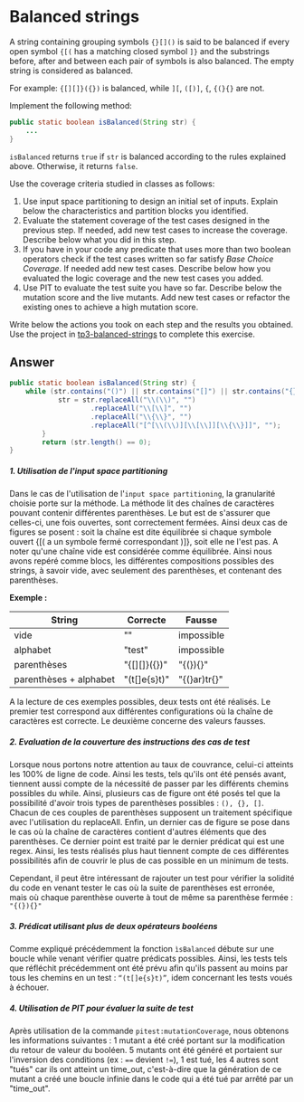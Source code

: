 # Balanced strings

A string containing grouping symbols `{}[]()` is said to be balanced if every open symbol `{[(` has a matching closed symbol `]}` and the substrings before, after and between each pair of symbols is also balanced. The empty string is considered as balanced.

For example: `{[][]}({})` is balanced, while `][`, `([)]`, `{`, `{(}{}` are not.

Implement the following method:

```java
public static boolean isBalanced(String str) {
    ...
}
```

`isBalanced` returns `true` if `str` is balanced according to the rules explained above. Otherwise, it returns `false`.

Use the coverage criteria studied in classes as follows:

1. Use input space partitioning to design an initial set of inputs. Explain below the characteristics and partition blocks you identified.
2. Evaluate the statement coverage of the test cases designed in the previous step. If needed, add new test cases to increase the coverage. Describe below what you did in this step.
3. If you have in your code any predicate that uses more than two boolean operators check if the test cases written so far satisfy *Base Choice Coverage*. If needed add new test cases. Describe below how you evaluated the logic coverage and the new test cases you added.
4. Use PIT to evaluate the test suite you have so far. Describe below the mutation score and the live mutants. Add new test cases or refactor the existing ones to achieve a high mutation score.

Write below the actions you took on each step and the results you obtained.
Use the project in [tp3-balanced-strings](../code/tp3-balanced-strings) to complete this exercise.

## Answer

```java
public static boolean isBalanced(String str) {
    while (str.contains("()") || str.contains("[]") || str.contains("{}") || str.matches("(.*)\\b(.*)")){
            str = str.replaceAll("\\(\\)", "")
                    .replaceAll("\\[\\]", "")
                    .replaceAll("\\{\\}", "")
                    .replaceAll("[^[\\(\\)][\\[\\]][\\{\\}]]", "");
        }
        return (str.length() == 0);
}
```
##### 1. Utilisation de l'input space partitioning
Dans le cas de l'utilisation de l'`input space partitioning`, la granularité choisie porte sur la méthode. La méthode lit des chaînes de caractères pouvant contenir différentes parenthèses. Le but est de s'assurer que celles-ci, une fois ouvertes, sont correctement fermées. Ainsi deux cas de figures se posent : soit la chaîne est dite équilibrée si chaque symbole ouvert {\[\( a un symbole fermé correspondant )]}, soit elle ne l'est pas. A noter qu'une chaîne vide est considérée comme équilibrée. Ainsi nous avons repéré comme blocs, les différentes compositions possibles des strings, à savoir vide, avec seulement des parenthèses, et contenant des parenthèses.

**Exemple :**

| String                 | Correcte | Fausse |
|------------------------| -------- | -------- |
| vide                   | ""     | impossible     |
| alphabet               | "test"     | impossible     |
| parenthèses            | "{[][]}({})"     | "{(}){}"     |
| parenthèses + alphabet | "(t[]e{s}t)"     | "{(}ar)tr{}"     |

A la lecture de ces exemples possibles, deux tests ont été réalisés. Le premier test correspond aux différentes configurations où la chaîne de caractères est correcte. Le deuxième concerne des valeurs fausses. 

##### 2. Evaluation de la couverture des instructions des cas de test
Lorsque nous portons notre attention au taux de couvrance, celui-ci atteints les 100% de ligne de code. 
Ainsi les tests, tels qu'ils ont été pensés avant, tiennent aussi compte de la nécessité de passer par les différents chemins possibles du while. Ainsi, plusieurs cas de figure ont été posés tel que la possibilité d'avoir trois types de parenthèses possibles : `(), {}, []`. Chacun de ces couples de parenthèses supposent un traitement spécifique avec l'utilisation du replaceAll. Enfin, un dernier cas de figure se pose dans le cas où la chaîne de caractères contient d'autres éléments que des parenthèses. Ce dernier point est traité par le dernier prédicat qui est une regex.
Ainsi, les tests réalisés plus haut tiennent compte de ces différentes possibilités afin de couvrir le plus de cas possible en un minimum de tests. 

Cependant, il peut être intéressant de rajouter un test pour vérifier la solidité du code en venant tester le cas où la suite de parenthèses est erronée, mais où chaque parenthèse ouverte à tout de même sa parenthèse fermée : `"{(}){}"`

##### 3. Prédicat utilisant plus de deux opérateurs booléens
Comme expliqué précédemment la fonction `ìsBalanced` débute sur une boucle while venant vérifier quatre prédicats possibles. Ainsi, les tests tels que réfléchit précédemment ont été prévu afin qu'ils passent au moins par tous les chemins en un test : `“(t[]e{s}t)”`, idem concernant les tests voués à échouer.

##### 4. Utilisation de PIT pour évaluer la suite de test
Après utilisation de la commande `pitest:mutationCoverage`, nous obtenons les informations suivantes : 
1 mutant a été créé portant sur la modification du retour de valeur du booléen. 
5 mutants ont été généré et portaient sur l'inversion des conditions (ex : `==` devient `!=`), 1 est tué, les 4 autres sont "tués" car ils ont atteint un time_out, c'est-à-dire que la génération de ce mutant a créé une boucle infinie dans le code qui a été tué par arrêté par un "time_out". 

